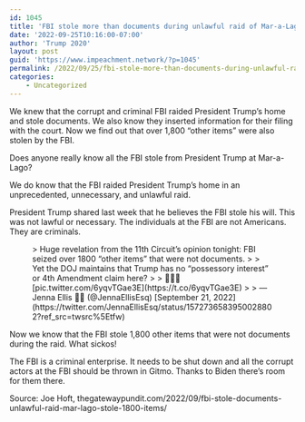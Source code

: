 ```yaml
---
id: 1045
title: 'FBI stole more than documents during unlawful raid of Mar-a-Lago – stole 1,800 other items as well'
date: '2022-09-25T10:16:00-07:00'
author: 'Trump 2020'
layout: post
guid: 'https://www.impeachment.network/?p=1045'
permalink: /2022/09/25/fbi-stole-more-than-documents-during-unlawful-raid-of-mar-a-lago-stole-1800-other-items-as-well/
categories:
    - Uncategorized
---
```


We knew that the corrupt and criminal FBI raided President Trump’s home and stole documents. We also know they inserted information for their filing with the court. Now we find out that over 1,800 “other items” were also stolen by the FBI.

Does anyone really know all the FBI stole from President Trump at Mar-a-Lago?

We do know that the FBI raided President Trump’s home in an unprecedented, unnecessary, and unlawful raid.

President Trump shared last week that he believes the FBI stole his will. This was not lawful or necessary. The individuals at the FBI are not Americans. They are criminals.

<figure class="wp-block-embed is-type-rich is-provider-twitter wp-block-embed-twitter"><div class="wp-block-embed__wrapper">> Huge revelation from the 11th Circuit’s opinion tonight: FBI seized over 1800 “other items” that were not documents.  
>   
> Yet the DOJ maintains that Trump has no “possessory interest” or 4th Amendment claim here?  
>   
> 🤡🤡🤡 [pic.twitter.com/6yqvTGae3E](https://t.co/6yqvTGae3E)
> 
> — Jenna Ellis 🍊🦅 (@JennaEllisEsq) [September 21, 2022](https://twitter.com/JennaEllisEsq/status/1572736583950028802?ref_src=twsrc%5Etfw)

<script async="" charset="utf-8" src="https://platform.twitter.com/widgets.js"></script></div></figure>Now we know that the FBI stole 1,800 other items that were not documents during the raid. What sickos!

The FBI is a criminal enterprise. It needs to be shut down and all the corrupt actors at the FBI should be thrown in Gitmo. Thanks to Biden there’s room for them there.

Source: Joe Hoft, thegatewaypundit.com/2022/09/fbi-stole-documents-unlawful-raid-mar-lago-stole-1800-items/